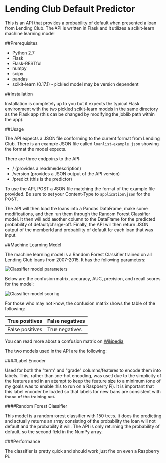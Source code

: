 # Lending Club Default Predictor

This is an API that provides a probability of default when presented a loan from Lending Club. The API is written in Flask and it utilizes a scikit-learn machine learning model.

##Prerequisites

* Python 2.7
* Flask
* Flask-RESTful
* numpy
* scipy
* pandas
* scikit-learn (0.17.1) - pickled model may be version dependent

##Installation

Installation is completely up to you but it expects the typical Flask environment with the two pickled scikit-learn models in the same directory as the Flask app (this can be changed by modifying the joblib path within the app).

##Usage

The API expects a JSON file conforming to the current format from Lending Club. There is an example JSON file called `loanlist-example.json` showing the format the model expects.

There are three endpoints to the API:

* / (provides a readme/description)
* /version (provides a JSON output of the API version)
* /predict (this is the predictor)

To use the API, POST a JSON file matching the format of the example file provided. Be sure to set your Content-Type to `application\json` for the POST.

The API will then load the loans into a Pandas DataFrame, make some modifications, and then run them through the Random Forest Classifier model. It then will add another column to the DataFrame for the predicted probability of default/charge-off. Finally, the API will then return JSON output of the memberId and probability of default for each loan that was input.

##Machine Learning Model

The machine learning model is a Random Forest Classifier trained on all Lending Club loans from 2007-2015. It has the following parameters:

![Classifier model parameters](http://images.codyhatch.com/github/rfc-model.png)

Below are the confusion matrix, accuracy, AUC, precision, and recall scores for the model:

![Classifier model scoring](http://images.codyhatch.com/github/rfc-scoring.png)

For those who may not know, the confusion matrix shows the table of the following:

True positives | False negatives
----------------|----------------
False positives  | True negatives

You can read more about a confusion matrix on [Wikipedia](https://en.wikipedia.org/wiki/Confusion_matrix)

The two models used in the API are the following:

####Label Encoder

Used for both the "term" and "grade" columns/features to encode them into labels. This, rather than one-hot encoding, was used due to the simplicity of the features and in an attempt to keep the feature size to a minimum (one of my goals was to enable this to run on a Raspberry Pi). It is important that this label encoder be loaded so that labels for new loans are consistent with those of the training set.

####Random Forest Classifier

This model is a random forest classifier with 150 trees. It does the predicting and actually returns an array consisting of the probability the loan will not default and the probability it will. The API is only returning the probability of default, so the second field in the NumPy array.

###Performance

The classifier is pretty quick and should work just fine on even a Raspberry Pi.
